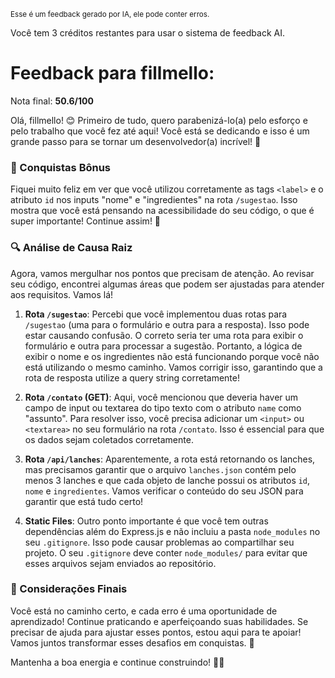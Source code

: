 <sup>Esse é um feedback gerado por IA, ele pode conter erros.</sup>

Você tem 3 créditos restantes para usar o sistema de feedback AI.

# Feedback para fillmello:

Nota final: **50.6/100**

Olá, fillmello! 😊 Primeiro de tudo, quero parabenizá-lo(a) pelo esforço e pelo trabalho que você fez até aqui! Você está se dedicando e isso é um grande passo para se tornar um desenvolvedor(a) incrível! 🎉

### 🎊 Conquistas Bônus
Fiquei muito feliz em ver que você utilizou corretamente as tags `<label>` e o atributo `id` nos inputs "nome" e "ingredientes" na rota `/sugestao`. Isso mostra que você está pensando na acessibilidade do seu código, o que é super importante! Continue assim! 🌟

### 🔍 Análise de Causa Raiz
Agora, vamos mergulhar nos pontos que precisam de atenção. Ao revisar seu código, encontrei algumas áreas que podem ser ajustadas para atender aos requisitos. Vamos lá!

1. **Rota `/sugestao`**: Percebi que você implementou duas rotas para `/sugestao` (uma para o formulário e outra para a resposta). Isso pode estar causando confusão. O correto seria ter uma rota para exibir o formulário e outra para processar a sugestão. Portanto, a lógica de exibir o nome e os ingredientes não está funcionando porque você não está utilizando o mesmo caminho. Vamos corrigir isso, garantindo que a rota de resposta utilize a query string corretamente!

2. **Rota `/contato` (GET)**: Aqui, você mencionou que deveria haver um campo de input ou textarea do tipo texto com o atributo `name` como "assunto". Para resolver isso, você precisa adicionar um `<input>` ou `<textarea>` no seu formulário na rota `/contato`. Isso é essencial para que os dados sejam coletados corretamente.

3. **Rota `/api/lanches`**: Aparentemente, a rota está retornando os lanches, mas precisamos garantir que o arquivo `lanches.json` contém pelo menos 3 lanches e que cada objeto de lanche possui os atributos `id`, `nome` e `ingredientes`. Vamos verificar o conteúdo do seu JSON para garantir que está tudo certo!

4. **Static Files**: Outro ponto importante é que você tem outras dependências além do Express.js e não incluiu a pasta `node_modules` no seu `.gitignore`. Isso pode causar problemas ao compartilhar seu projeto. O seu `.gitignore` deve conter `node_modules/` para evitar que esses arquivos sejam enviados ao repositório.

### 📝 Considerações Finais
Você está no caminho certo, e cada erro é uma oportunidade de aprendizado! Continue praticando e aperfeiçoando suas habilidades. Se precisar de ajuda para ajustar esses pontos, estou aqui para te apoiar! Vamos juntos transformar esses desafios em conquistas. 🚀

Mantenha a boa energia e continue construindo! 💪✨